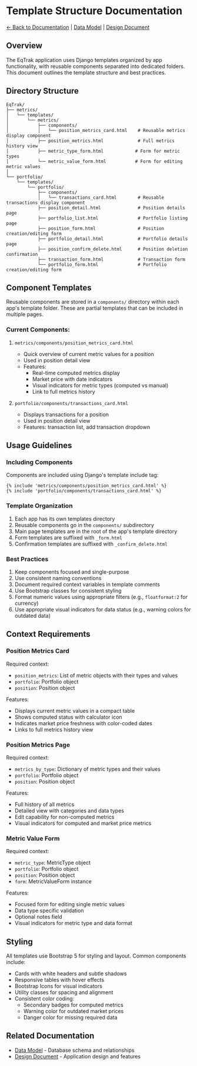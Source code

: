 # Template Structure Documentation

[← Back to Documentation](README.md) | [Data Model](Data%20Model.md) | [Design Document](Design%20Document.md)

## Overview
The EqTrak application uses Django templates organized by app functionality, with reusable components separated into dedicated folders. This document outlines the template structure and best practices.

## Directory Structure

```
EqTrak/
├── metrics/
│   └── templates/
│       └── metrics/
│           ├── components/
│           │   └── position_metrics_card.html    # Reusable metrics display component
│           ├── position_metrics.html             # Full metrics history view
│           ├── metric_type_form.html            # Form for metric types
│           └── metric_value_form.html           # Form for editing metric values
│
└── portfolio/
    └── templates/
        └── portfolio/
            ├── components/
            │   └── transactions_card.html        # Reusable transactions display component
            ├── position_detail.html              # Position details page
            ├── portfolio_list.html               # Portfolio listing page
            ├── position_form.html                # Position creation/editing form
            ├── portfolio_detail.html             # Portfolio details page
            ├── position_confirm_delete.html      # Position deletion confirmation
            ├── transaction_form.html             # Transaction form
            └── portfolio_form.html               # Portfolio creation/editing form
```

## Component Templates
Reusable components are stored in a `components/` directory within each app's template folder. These are partial templates that can be included in multiple pages.

### Current Components:
1. `metrics/components/position_metrics_card.html`
   - Quick overview of current metric values for a position
   - Used in position detail view
   - Features:
     - Real-time computed metrics display
     - Market price with date indicators
     - Visual indicators for metric types (computed vs manual)
     - Link to full metrics history

2. `portfolio/components/transactions_card.html`
   - Displays transactions for a position
   - Used in position detail view
   - Features: transaction list, add transaction dropdown

## Usage Guidelines

### Including Components
Components are included using Django's template include tag:
```django
{% include 'metrics/components/position_metrics_card.html' %}
{% include 'portfolio/components/transactions_card.html' %}
```

### Template Organization
1. Each app has its own templates directory
2. Reusable components go in the `components/` subdirectory
3. Main page templates are in the root of the app's template directory
4. Form templates are suffixed with `_form.html`
5. Confirmation templates are suffixed with `_confirm_delete.html`

### Best Practices
1. Keep components focused and single-purpose
2. Use consistent naming conventions
3. Document required context variables in template comments
4. Use Bootstrap classes for consistent styling
5. Format numeric values using appropriate filters (e.g., `floatformat:2` for currency)
6. Use appropriate visual indicators for data status (e.g., warning colors for outdated data)

## Context Requirements

### Position Metrics Card
Required context:
- `position_metrics`: List of metric objects with their types and values
- `portfolio`: Portfolio object
- `position`: Position object

Features:
- Displays current metric values in a compact table
- Shows computed status with calculator icon
- Indicates market price freshness with color-coded dates
- Links to full metrics history view

### Position Metrics Page
Required context:
- `metrics_by_type`: Dictionary of metric types and their values
- `portfolio`: Portfolio object
- `position`: Position object

Features:
- Full history of all metrics
- Detailed view with categories and data types
- Edit capability for non-computed metrics
- Visual indicators for computed and market price metrics

### Metric Value Form
Required context:
- `metric_type`: MetricType object
- `portfolio`: Portfolio object
- `position`: Position object
- `form`: MetricValueForm instance

Features:
- Focused form for editing single metric values
- Data type specific validation
- Optional notes field
- Visual indicators for metric type and data format

## Styling
All templates use Bootstrap 5 for styling and layout. Common components include:
- Cards with white headers and subtle shadows
- Responsive tables with hover effects
- Bootstrap Icons for visual indicators
- Utility classes for spacing and alignment
- Consistent color coding:
  - Secondary badges for computed metrics
  - Warning color for outdated market prices
  - Danger color for missing required data

## Related Documentation
- [Data Model](Data%20Model.md) - Database schema and relationships
- [Design Document](Design%20Document.md) - Application design and features 